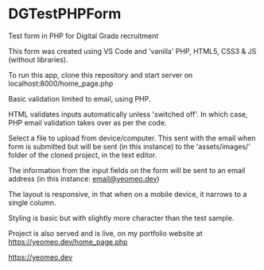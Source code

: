 # DGTestPHPForm

Test form in PHP for Digital Grads recruitment

This form was created using VS Code and 'vanilla' PHP, HTML5, CSS3 & JS (without libraries).

To run this app, clone this repository and start server on localhost:8000/home_page.php

Basic validation limited to email, using PHP. 

HTML validates inputs automatically unless 'switched off'. In which case, PHP email validation takes over as per the code.

Select a file to upload from device/computer. This sent with the email when form is submitted but will be sent (in this instance) 
to the 'assets/images/' folder of the cloned project, in the text editor.

The information from the input fields on the form will be sent to an email address (in this instance: email@yeomeo.dev)

The layout is responsive, in that when on a mobile device, it narrows to a single column.

Styling is basic but with slightly more character than the test sample.

Project is also served and is live, on my portfolio website at https://yeomeo.dev/home_page.php 




https://yeomeo.dev 



